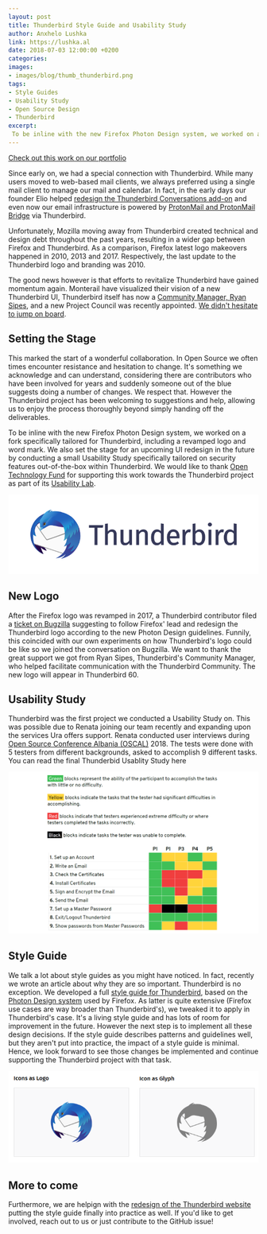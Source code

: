 ```yaml
---
layout: post
title: Thunderbird Style Guide and Usability Study
author: Anxhelo Lushka
link: https://lushka.al
date: 2018-07-03 12:00:00 +0200
categories:
images:
- images/blog/thumb_thunderbird.png
tags:
- Style Guides
- Usability Study
- Open Source Design
- Thunderbird
excerpt:
 To be inline with the new Firefox Photon Design system, we worked on a fork specifically tailored for Thunderbird, including a revamped logo and word mark. We also set the stage for an upcoming UI redesign in the future by conducting a small Usability Study specifically tailored on security features out-of-the-box within Thunderbird.[…]
---
```


[Check out this work on our portfolio](https://ura.design/projects/thunderbird)

Since early on, we had a special connection with Thunderbird. While many users moved to web-based mail clients, we always preferred using a single mail client to manage our mail and calendar. In fact, in the early days our founder Elio helped [redesign the Thunderbird Conversations add-on](https://github.com/protz/thunderbird-conversations/issues/967) and even now our email infrastructure is powered by [ProtonMail and ProtonMail Bridge](https://protonmail.com/bridge/) via Thunderbird.

Unfortunately, Mozilla moving away from Thunderbird created technical and design debt throughout the past years, resulting in a wider gap between Firefox and Thunderbird. As a comparison, Firefox latest logo makeovers happened in 2010, 2013 and 2017. Respectively, the last update to the Thunderbird logo and branding was 2010. 

The good news however is that efforts to revitalize Thunderbird have gained momentum again. Monterail have visualized their vision of a new Thunderbird UI, Thunderbird itself has now a [Community Manager, Ryan Sipes](https://twitter.com/ryanleesipes), and a new Project Council was recently appointed. [We didn't hesitate to jump on board](https://twitter.com/elioqoshi/status/972067552846319616). 

## Setting the Stage

This marked the start of a wonderful collaboration. In Open Source we often times encounter resistance and hesitation to change. It's something we acknowledge and can understand, considering there are contributors who have been involved for years and suddenly someone out of the blue suggests doing a number of changes. We respect that. However the Thunderbird project has been welcoming to suggestions and help, allowing us to enjoy the process thoroughly beyond simply handing off the deliverables. 

To be inline with the new Firefox Photon Design system, we worked on a fork specifically tailored for Thunderbird, including a revamped logo and word mark. We also set the stage for an upcoming UI redesign in the future by conducting a small Usability Study specifically tailored on security features out-of-the-box within Thunderbird. We would like to thank [Open Technology Fund](https://opentech.fund) for supporting this work towards the Thunderbird project as part of its [Usability Lab](https://ura.design/2018/03/12/ura-now-part-open-tech-funds-usability-lab).

![Thunderbird Revamped Logo](/images/projects/thunderbird_logo.png)

## New Logo
After the Firefox logo was revamped in 2017, a Thunderbird contributor filed a [ticket on Bugzilla](https://bugzilla.mozilla.org/show_bug.cgi?id=1404648) suggesting to follow Firefox' lead and redesign the Thunderbird logo according to the new Photon Design guidelines. Funnily, this coincided with our own experiments on how Thunderbird's logo could be like so we joined the conversation on Bugzilla. We want to thank the great support we got from Ryan Sipes, Thunderbird's Community Manager, who helped facilitate communication with the Thunderbird Community. The new logo will appear in Thunderbird 60.

## Usability Study
Thunderbird was the first project we conducted a Usability Study on. This was possible due to Renata joining our team recently and expanding upon the services Ura offers support. Renata conducted user interviews during [Open Source Conference Albania (OSCAL)](https://osc.al) 2018. The tests were done with 5 testers from different backgrounds, asked to accomplish 9 different tasks. You can read the final Thunderbid Usablity Study here

![Thunderbird Usability Research](/images/projects/thunderbird_1.png)

## Style Guide
We talk a lot about style guides as you might have noticed. In fact, recently we wrote an article about why they are so important. Thunderbird is no exception. We developed a full [style guide for Thunderbird](https://thunderbird.ura.design), based on the [Photon Design system](https://design.firefox.com) used by Firefox. As latter is quite extensive (Firefox use cases are way broader than Thunderbird's), we tweaked it to apply in Thunderbird's case. It's a living style guide and has lots of room for improvement in the future. However the next step is to implement all these design decisions. If the style guide describes patterns and guidelines well, but they aren't put into practice, the impact of a style guide is minimal. Hence, we look forward to see those changes be implemented and continue supporting the Thunderbird project with that task.

![Thunderbird Style Guide](/images/projects/thunderbird_2.png)

## More to come
Furthermore, we are helpign with the [redesign of the Thunderbird website](https://github.com/thundernest/thunderbird-website/issues/31) putting the style guide finally into practice as well. If you'd like to get involved, reach out to us or just contribute to the GitHub issue!

